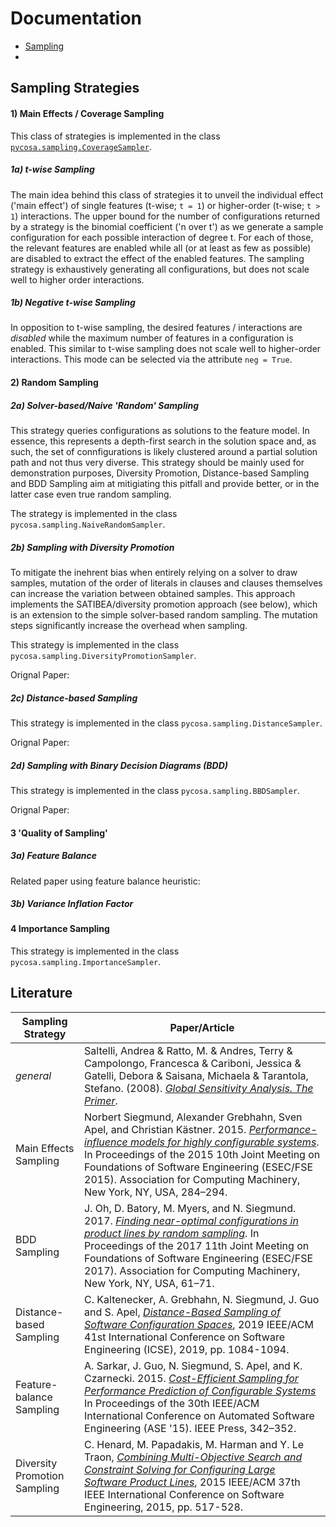 # Documentation
* [Sampling](#sampling-strategies)
* 
## Sampling Strategies
#### 1) Main Effects / Coverage Sampling
This class of strategies is implemented in the class [`pycosa.sampling.CoverageSampler`](https://google.de).

##### 1a) t-wise Sampling
The main idea behind this class of strategies it to unveil the individual effect ('main effect') of single features (t-wise; `t = 1`) or higher-order (t-wise; `t > 1`) interactions. The upper bound for the number of configurations returned by a strategy is the binomial coefficient ('n over t') as we generate a sample configuration for each possible interaction of degree t. For each of those, the relevant features are enabled while all (or at least as few as possible) are disabled to extract the effect of the enabled features. The sampling strategy is exhaustively generating all configurations, but does not scale well to higher order interactions.

##### 1b) Negative t-wise Sampling
In opposition to t-wise sampling, the desired features / interactions are *disabled* while the maximum number of features in a configuration is enabled. This similar to t-wise sampling does not scale well to higher-order interactions. This mode can be selected via the attribute `neg = True`.

#### 2) Random Sampling
##### 2a) Solver-based/Naive 'Random' Sampling
This strategy queries configurations as solutions to the feature model. In essence, this represents a depth-first search in the solution space and, as such, the set of connfigurations is likely clustered around a partial solution path and not thus very diverse. This strategy should be mainly used for demonstration purposes, Diversity Promotion, Distance-based Sampling and BDD Sampling aim at mitigiating this pitfall and provide better, or in the latter case even true random sampling. 

The strategy is implemented in the class `pycosa.sampling.NaiveRandomSampler`.

##### 2b) Sampling with Diversity Promotion
To mitigate the inehrent bias when entirely relying on a solver to draw samples, mutation of the order of literals in clauses and clauses themselves can increase the variation between obtained samples. This approach implements the SATIBEA/diversity promotion approach (see below), which is an extension to the simple solver-based random sampling. The mutation steps significantly increase the overhead when sampling.

This strategy is implemented in the class `pycosa.sampling.DiversityPromotionSampler`.

Orignal Paper: 

##### 2c) Distance-based Sampling
This strategy is implemented in the class `pycosa.sampling.DistanceSampler`.

Orignal Paper: 

##### 2d) Sampling with Binary Decision Diagrams (BDD)
This strategy is implemented in the class `pycosa.sampling.BBDSampler`.

Orignal Paper: 

#### 3 'Quality of Sampling'
##### 3a) Feature Balance
Related paper using feature balance heuristic: 

##### 3b) Variance Inflation Factor

#### 4 Importance Sampling
This strategy is implemented in the class `pycosa.sampling.ImportanceSampler`.

## Literature
| Sampling Strategy        | Paper/Article           | 
| ------------- |-------------|
| _general_ | Saltelli, Andrea & Ratto, M. & Andres, Terry & Campolongo, Francesca & Cariboni, Jessica & Gatelli, Debora & Saisana, Michaela & Tarantola, Stefano. (2008). [_Global Sensitivity Analysis. The Primer_](http://www.andreasaltelli.eu/file/repository/A_Saltelli_Marco_Ratto_Terry_Andres_Francesca_Campolongo_Jessica_Cariboni_Debora_Gatelli_Michaela_Saisana_Stefano_Tarantola_Global_Sensitivity_Analysis_The_Primer_Wiley_Interscience_2008_.pdf).  |
| Main Effects Sampling | Norbert Siegmund, Alexander Grebhahn, Sven Apel, and Christian Kästner. 2015. [_Performance-influence models for highly configurable systems_](https://dl.acm.org/doi/10.1145/2786805.2786845). In Proceedings of the 2015 10th Joint Meeting on Foundations of Software Engineering (ESEC/FSE 2015). Association for Computing Machinery, New York, NY, USA, 284–294. |
| BDD Sampling | J. Oh, D. Batory, M. Myers, and N. Siegmund. 2017. [_Finding near-optimal configurations in product lines by random sampling_](https://doi.org/10.1145/3106237.3106273). In Proceedings of the 2017 11th Joint Meeting on Foundations of Software Engineering (ESEC/FSE 2017). Association for Computing Machinery, New York, NY, USA, 61–71. | 
| Distance-based Sampling | C. Kaltenecker, A. Grebhahn, N. Siegmund, J. Guo and S. Apel, [_Distance-Based Sampling of Software Configuration Spaces_](https://ieeexplore.ieee.org/abstract/document/8812049), 2019 IEEE/ACM 41st International Conference on Software Engineering (ICSE), 2019, pp. 1084-1094. |  
| Feature-balance Sampling | A. Sarkar, J. Guo, N. Siegmund, S. Apel, and K. Czarnecki. 2015. [_Cost-Efficient Sampling for Performance Prediction of Configurable Systems_](https://dl.acm.org/doi/10.1109/ASE.2015.45) In Proceedings of the 30th IEEE/ACM International Conference on Automated Software Engineering (ASE '15). IEEE Press, 342–352.  |  
| Diversity Promotion Sampling | C. Henard, M. Papadakis, M. Harman and Y. Le Traon, [_Combining Multi-Objective Search and Constraint Solving for Configuring Large Software Product Lines_](https://doi.org/10.1109/ICSE.2015.69), 2015 IEEE/ACM 37th IEEE International Conference on Software Engineering, 2015, pp. 517-528. |
